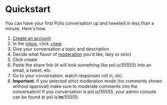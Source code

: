 # Quickstart

You can have your first Polis conversation up and tweeted in less than a minute. Here's how.

1. [Create an account](https://pol.is/user/login)
2. In the [inbox](https://pol.is/inbox), click [+new](https://pol.is/conversation/create)
3. Give your conversation a topic and description
4. Decide what flavor of [moderation](usage/CommentModeration.md) you'd like, lazy or strict
5. Click create
6. Paste the share link (it will look something like pol.is/55555) into an email, a tweet, etc.
7. Go to your conversation, watch responses roll in, etc.
8. **Important**: if you selected strict moderation mode (no comments shown without approval) make sure to moderate comments into the conversation! If you conversation is pol.is/55555, your admin console can be found at pol.is/**m**/55555.


